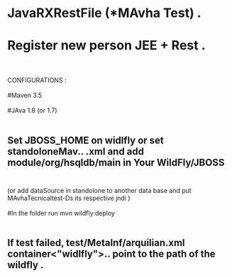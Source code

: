 # JavaRXRestFile (*MAvha Test) .	
# Register new person JEE + Rest .
<br></br>
CONFIGURATIONS : <br></br>
#Maven 3.5<br></br>#JAva 1.8 (or 1.7)<br></br>
## Set JBOSS_HOME on widlfly or set standoloneMav.. .xml and add module/org/hsqldb/main in Your WildFly/JBOSS<br></br>
(or add dataSource in standolone to another data base and put MAvhaTecnicaltest-Ds its respective jndi )<br></br>
#In the folder run mvn wildfly:deploy <br></br>
## If test failed, test/MetaInf/arquilian.xml container<"widlfly">.. point to the path of the wildfly .

